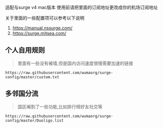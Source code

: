 适配与surge v4 mac版本
使用前请把里面的订阅地址更改成你的机场订阅地址

关于里面的一些配置项可以参考以下说明
1. https://manual.nssurge.com/
2. https://surge.mitsea.com/

## 个人自用规则
> 里面有一些没有被墙,但是国内访问速度很慢需要加速的链接
```
https://raw.githubusercontent.com/wumaorg/surge-config/master/custom.txt
```

## 多邻国分流
> 国区阉割了一些功能,比如排行榜好友社交等
```
https://raw.githubusercontent.com/wumaorg/surge-config/master/Duoligo.list
```